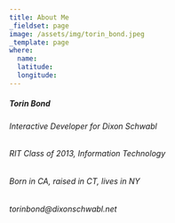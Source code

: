 ```yaml
---
title: About Me
_fieldset: page
image: /assets/img/torin_bond.jpeg
_template: page
where:
  name:
  latitude:
  longitude:
---
```

<h5>Torin Bond</h5>
<h6>Interactive Developer for Dixon Schwabl</h6>
<h6>RIT Class of 2013, Information Technology</h6>
<h6>Born in CA, raised in CT, lives in NY</h6>
<h6>torinbond@dixonschwabl.net</h6>
